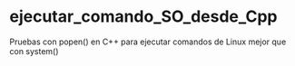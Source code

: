 # ejecutar_comando_SO_desde_Cpp
Pruebas con popen() en C++ para ejecutar comandos de Linux mejor que con system()
